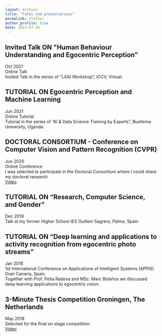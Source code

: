 ```yaml
---
layout: archive
title: "Talks and presentations"
permalink: /talks/
author_profile: true
date: 2021-07-20
---
```

## Invited Talk ON "Human Behaviour Understanding and Egocentric Perception” 
Oct 2021 <br> 
Online Talk <br>
Invited Talk in the series of “LXAI Workshop”, ICCV, Virtual.

## TUTORIAL ON Egocentric Perception and Machine Learning
Jun 2021 <br> 
Online Tutorial <br>
Tutorial in the series of “AI & Data Science Training by Experts”, Busitema University, Uganda.

## DOCTORAL CONSORTIUM - Conference on Computer Vision and Pattern Recognition (CVPR) 
Jun 2020 <br>
Online Conference <br>
I was selected to participate in the Doctoral Consortium where I could share my doctoral research. <br>
<u><a href="https://www.youtube.com/watch?v=wxi7f-CVPtI">Video</a></u>

## TUTORIAL ON “Research, Computer Science, and Gender” 
Dec 2019 <br>
Talk at my former Higher School IES Guillem Sagrera, Palma, Spain


## TUTORIAL ON “Deep learning and applications to activity recognition from egocentric photo streams”
Jan 2018 <br>
1st International Conference on Applications of Intelligent Systems (APPIS) Gran Canaria, Spain <br>
Together with Prof. Petia Radeva and MSc. Marc Bolaños we discussed deep learning applications to egocentric vision.

## 3-Minute Thesis Competition Groningen, The Netherlands
May 2018 <br>
Selected for the final on stage competition <br>
<u><a href="https://youtu.be/H6_chK3T8DU">Video</a></u>
